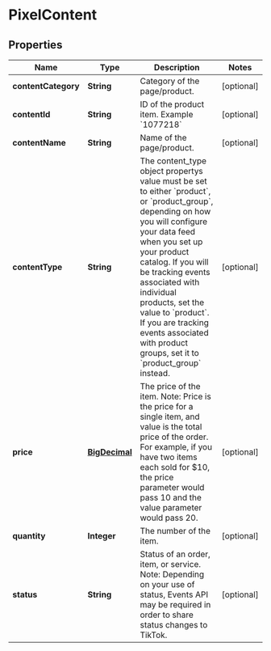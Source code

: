 # PixelContent

## Properties
Name | Type | Description | Notes
------------ | ------------- | ------------- | -------------
**contentCategory** | **String** | Category of the page/product. |  [optional]
**contentId** | **String** | ID of the product item. Example &#x60;1077218&#x60; |  [optional]
**contentName** | **String** | Name of the page/product. |  [optional]
**contentType** | **String** | The content_type object propertys value must be set to either &#x60;product&#x60;, or &#x60;product_group&#x60;, depending on how you will configure your data feed when you set up your product catalog. If you will be tracking events associated with individual products, set the value to &#x60;product&#x60;. If you are tracking events associated with product groups, set it to &#x60;product_group&#x60; instead. |  [optional]
**price** | [**BigDecimal**](BigDecimal.md) | The price of the item. Note: Price is the price for a single item, and value is the total price of the order. For example, if you have two items each sold for $10, the price parameter would pass 10 and the value parameter would pass 20. |  [optional]
**quantity** | **Integer** | The number of the item.  |  [optional]
**status** | **String** | Status of an order, item, or service. Note: Depending on your use of status, Events API may be required in order to share status changes to TikTok. |  [optional]
